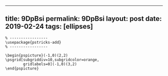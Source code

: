 ---
 title: 9DpBsi
 permalink: 9DpBsi
 layout: post
 date: 2019-02-24
 tags: [ellipses]
 ---

```latex% Dans le préambule
% -----------------
\usepackage{pstricks-add}
% -----------------

\begin{pspicture}(-1,0)(2,2)
\psgrid[subgriddiv=10,subgridcolor=orange,
        gridlabels=0](-1,0)(3,2)
\end{pspicture}
```